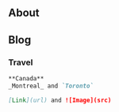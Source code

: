## About

## Blog 
### Travel

```markdown
**Canada**
_Montreal_ and `Toronto` 

[Link](url) and ![Image](src)
```


